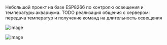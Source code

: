 Небольшой проект на базе ESP8266 по контролю освещения и температуры аквариума.
TODO реализация общения с сервером: передача температур и получение команд на длительность освещения

![image](https://user-images.githubusercontent.com/38132768/182371934-43fffa9b-154a-4c19-9e95-0239626f9aff.png)

![image](https://user-images.githubusercontent.com/38132768/182371984-e75edaef-aece-4dac-925a-356be89c5cb1.png)
